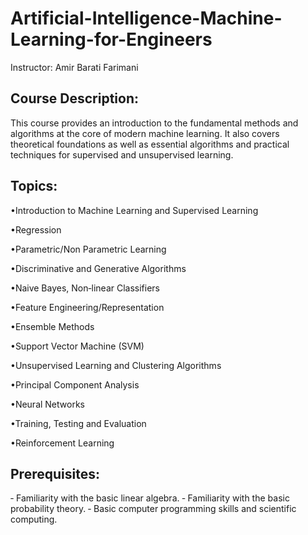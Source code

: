 # Artificial-Intelligence-Machine-Learning-for-Engineers

Instructor: Amir Barati Farimani

## Course Description:
This course provides an introduction to the fundamental methods and algorithms at the core of modern machine learning. It also covers theoretical foundations as well as essential algorithms and practical techniques for supervised and unsupervised learning.

## Topics:
•Introduction to Machine Learning and Supervised Learning

•Regression

•Parametric/Non Parametric Learning

•Discriminative and Generative Algorithms

•Naive Bayes, Non‐linear Classifiers

•Feature Engineering/Representation

•Ensemble Methods

•Support Vector Machine (SVM)

•Unsupervised Learning and Clustering Algorithms

•Principal Component Analysis

•Neural Networks

•Training, Testing and Evaluation

•Reinforcement Learning

## Prerequisites:
‐ Familiarity with the basic linear algebra.
‐ Familiarity with the basic probability theory.
‐ Basic computer programming skills and scientific computing.


